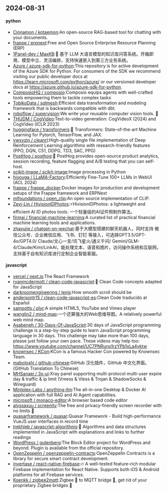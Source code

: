 ## 2024-08-31

#### python
* [Cinnamon / kotaemon](https://github.com/Cinnamon/kotaemon):An open-source RAG-based tool for chatting with your documents.
* [frappe / erpnext](https://github.com/frappe/erpnext):Free and Open Source Enterprise Resource Planning (ERP)
* [1Panel-dev / MaxKB](https://github.com/1Panel-dev/MaxKB):🚀 基于 LLM 大语言模型的知识库问答系统。开箱即用、模型中立、灵活编排，支持快速嵌入到第三方业务系统。
* [Azure / azure-sdk-for-python](https://github.com/Azure/azure-sdk-for-python):This repository is for active development of the Azure SDK for Python. For consumers of the SDK we recommend visiting our public developer docs at https://learn.microsoft.com/python/azure/ or our versioned developer docs at https://azure.github.io/azure-sdk-for-python.
* [ComposioHQ / composio](https://github.com/ComposioHQ/composio):Composio equips agents with well-crafted tools empowering them to tackle complex tasks
* [TobikoData / sqlmesh](https://github.com/TobikoData/sqlmesh):Efficient data transformation and modeling framework that is backwards compatible with dbt.
* [roboflow / supervision](https://github.com/roboflow/supervision):We write your reusable computer vision tools. 💜
* [THUDM / CogVideo](https://github.com/THUDM/CogVideo):Text-to-video generation: CogVideoX (2024) and CogVideo (ICLR 2023)
* [huggingface / transformers](https://github.com/huggingface/transformers):🤗 Transformers: State-of-the-art Machine Learning for Pytorch, TensorFlow, and JAX.
* [vwxyzjn / cleanrl](https://github.com/vwxyzjn/cleanrl):High-quality single file implementation of Deep Reinforcement Learning algorithms with research-friendly features (PPO, DQN, C51, DDPG, TD3, SAC, PPG)
* [PostHog / posthog](https://github.com/PostHog/posthog):🦔 PostHog provides open-source product analytics, session recording, feature flagging and A/B testing that you can self-host.
* [scikit-image / scikit-image](https://github.com/scikit-image/scikit-image):Image processing in Python
* [hiyouga / LLaMA-Factory](https://github.com/hiyouga/LLaMA-Factory):Efficiently Fine-Tune 100+ LLMs in WebUI (ACL 2024)
* [frappe / frappe_docker](https://github.com/frappe/frappe_docker):Docker images for production and development setups of the Frappe framework and ERPNext
* [mlfoundations / open_clip](https://github.com/mlfoundations/open_clip):An open source implementation of CLIP.
* [Zeyi-Lin / HivisionIDPhotos](https://github.com/Zeyi-Lin/HivisionIDPhotos):⚡️HivisionIDPhotos: a lightweight and efficient AI ID photos tools. 一个轻量级的AI证件照制作算法。
* [firmai / financial-machine-learning](https://github.com/firmai/financial-machine-learning):A curated list of practical financial machine learning tools and applications.
* [zhayujie / chatgpt-on-wechat](https://github.com/zhayujie/chatgpt-on-wechat):基于大模型搭建的聊天机器人，同时支持 微信公众号、企业微信应用、飞书、钉钉 等接入，可选择GPT3.5/GPT-4o/GPT4.0/ Claude/文心一言/讯飞星火/通义千问/ Gemini/GLM-4/Claude/Kimi/LinkAI，能处理文本、语音和图片，访问操作系统和互联网，支持基于自有知识库进行定制企业智能客服。

#### javascript
* [vercel / next.js](https://github.com/vercel/next.js):The React Framework
* [ryanmcdermott / clean-code-javascript](https://github.com/ryanmcdermott/clean-code-javascript):🛁 Clean Code concepts adapted for JavaScript
* [darkroomengineering / lenis](https://github.com/darkroomengineering/lenis):How smooth scroll should be
* [andersontr15 / clean-code-javascript-es](https://github.com/andersontr15/clean-code-javascript-es):Clean Code traducido al Español
* [sampotts / plyr](https://github.com/sampotts/plyr):A simple HTML5, YouTube and Vimeo player
* [wanglin2 / mind-map](https://github.com/wanglin2/mind-map):一个还算强大的Web思维导图。A relatively powerful web mind map.
* [Asabeneh / 30-Days-Of-JavaScript](https://github.com/Asabeneh/30-Days-Of-JavaScript):30 days of JavaScript programming challenge is a step-by-step guide to learn JavaScript programming language in 30 days. This challenge may take more than 100 days, please just follow your own pace. These videos may help too: https://www.youtube.com/channel/UC7PNRuno1rzYPb1xLa4yktw
* [knownsec / KCon](https://github.com/knownsec/KCon):KCon is a famous Hacker Con powered by Knownsec Team.
* [maboloshi / github-chinese](https://github.com/maboloshi/github-chinese):GitHub 汉化插件，GitHub 中文化界面。 (GitHub Translation To Chinese)
* [MHSanaei / 3x-ui](https://github.com/MHSanaei/3x-ui):Xray panel supporting multi-protocol multi-user expire day & traffic & ip limit (Vmess & Vless & Trojan & ShadowSocks & Wireguard)
* [Mintplex-Labs / anything-llm](https://github.com/Mintplex-Labs/anything-llm):The all-in-one Desktop & Docker AI application with full RAG and AI Agent capabilities.
* [microsoft / monaco-editor](https://github.com/microsoft/monaco-editor):A browser based code editor
* [alyssaxuu / screenity](https://github.com/alyssaxuu/screenity):The free and privacy-friendly screen recorder with no limits 🎥
* [quasarframework / quasar](https://github.com/quasarframework/quasar):Quasar Framework - Build high-performance VueJS user interfaces in record time
* [trekhleb / javascript-algorithms](https://github.com/trekhleb/javascript-algorithms):📝 Algorithms and data structures implemented in JavaScript with explanations and links to further readings
* [WordPress / gutenberg](https://github.com/WordPress/gutenberg):The Block Editor project for WordPress and beyond. Plugin is available from the official repository.
* [OpenZeppelin / openzeppelin-contracts](https://github.com/OpenZeppelin/openzeppelin-contracts):OpenZeppelin Contracts is a library for secure smart contract development.
* [invertase / react-native-firebase](https://github.com/invertase/react-native-firebase):🔥 A well-tested feature-rich modular Firebase implementation for React Native. Supports both iOS & Android platforms for all Firebase services.
* [Koenkk / zigbee2mqtt](https://github.com/Koenkk/zigbee2mqtt):Zigbee 🐝 to MQTT bridge 🌉, get rid of your proprietary Zigbee bridges 🔨
